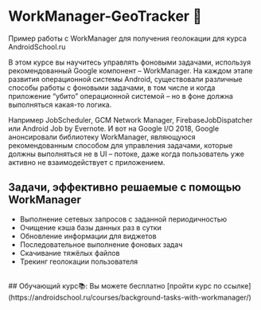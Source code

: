 # WorkManager-GeoTracker 👷

Пример работы с WorkManager для получения геолокации для курса AndroidSchool.ru

В этом курсе вы научитесь управлять фоновыми задачами, используя рекомендованный Google компонент – WorkManager.
На каждом этапе развития операционной системы Android, существовали различные способы работы с фоновыми задачами,
в том числе и когда приложение “убито” операционной системой – но в фоне должна выполняться какая-то логика.

Например JobScheduler, GCM Network Manager, FirebaseJobDispatcher или Android Job by Evernote.
И вот на Google I/O 2018, Google анонсировали библиотеку WorkManager, являющуюся рекомендованным способом для управления задачами, 
которые должны выполняться не в UI – потоке, даже когда пользователь уже активно не взаимодействует с приложением. 
<br />
## Задачи, эффективно решаемые с помощью WorkManager

- Выполнение сетевых запросов с заданной периодичностью
- Очищение кэша базы данных раз в сутки
- Обновление информации для виджетов
- Последовательное выполнение фоновых задач
- Скачивание тяжёлых файлов
- Трекинг геолокации пользователя
<br />
## Обучающий курс📚:
Вы можете бесплатно [пройти курс по ссылке](https://androidschool.ru/courses/background-tasks-with-workmanager/)



